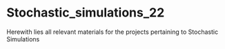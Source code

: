 # Stochastic_simulations_22
Herewith lies all relevant materials for the projects pertaining to Stochastic Simulations
